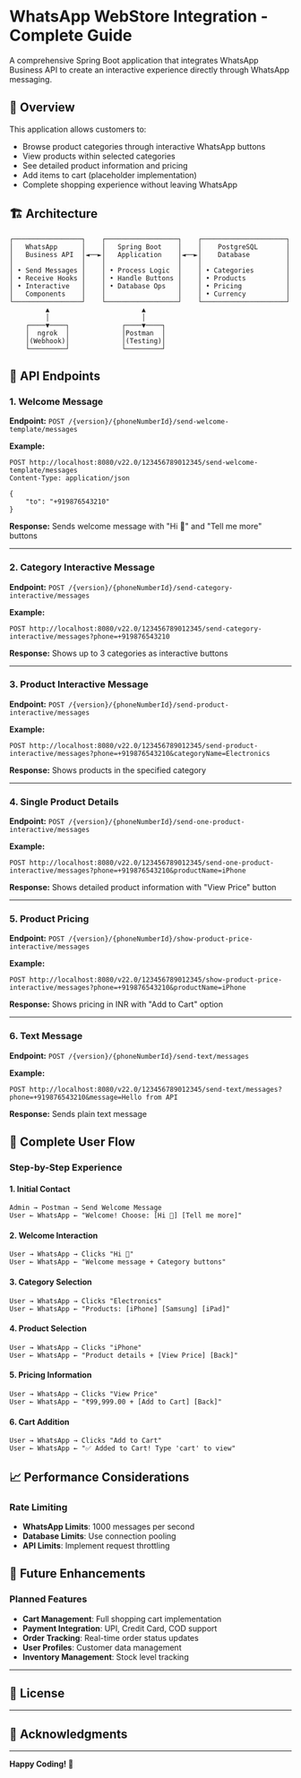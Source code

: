 # WhatsApp WebStore Integration - Complete Guide

A comprehensive Spring Boot application that integrates WhatsApp Business API to create an interactive experience directly through WhatsApp messaging.

## 🌟 Overview

This application allows customers to:
- Browse product categories through interactive WhatsApp buttons
- View products within selected categories
- See detailed product information and pricing
- Add items to cart (placeholder implementation)
- Complete shopping experience without leaving WhatsApp

## 🏗️ Architecture

```
┌─────────────────┐    ┌──────────────────┐    ┌─────────────────────┐
│   WhatsApp      │    │   Spring Boot    │    │    PostgreSQL       │
│   Business API  │◄──►│   Application    │◄──►│    Database         │
│                 │    │                  │    │                     │
│ • Send Messages │    │ • Process Logic  │    │ • Categories        │
│ • Receive Hooks │    │ • Handle Buttons │    │ • Products          │
│ • Interactive   │    │ • Database Ops   │    │ • Pricing           │
│   Components    │    │                  │    │ • Currency          │
└─────────────────┘    └──────────────────┘    └─────────────────────┘
         ▲                       ▲
         │                       │
    ┌────▼────┐             ┌────▼────┐
    │  ngrok  │             │Postman  │
    │(Webhook)│             │(Testing)│
    └─────────┘             └─────────┘
```

## 🔗 API Endpoints

### 1. Welcome Message
**Endpoint:** `POST /{version}/{phoneNumberId}/send-welcome-template/messages`

**Example:**
```
POST http://localhost:8080/v22.0/123456789012345/send-welcome-template/messages
Content-Type: application/json

{
    "to": "+919876543210"
}
```

**Response:** Sends welcome message with "Hi 👋" and "Tell me more" buttons

---

### 2. Category Interactive Message
**Endpoint:** `POST /{version}/{phoneNumberId}/send-category-interactive/messages`

**Example:**
```
POST http://localhost:8080/v22.0/123456789012345/send-category-interactive/messages?phone=+919876543210
```

**Response:** Shows up to 3 categories as interactive buttons

---

### 3. Product Interactive Message
**Endpoint:** `POST /{version}/{phoneNumberId}/send-product-interactive/messages`

**Example:**
```
POST http://localhost:8080/v22.0/123456789012345/send-product-interactive/messages?phone=+919876543210&categoryName=Electronics
```

**Response:** Shows products in the specified category

---

### 4. Single Product Details
**Endpoint:** `POST /{version}/{phoneNumberId}/send-one-product-interactive/messages`

**Example:**
```
POST http://localhost:8080/v22.0/123456789012345/send-one-product-interactive/messages?phone=+919876543210&productName=iPhone
```

**Response:** Shows detailed product information with "View Price" button

---

### 5. Product Pricing
**Endpoint:** `POST /{version}/{phoneNumberId}/show-product-price-interactive/messages`

**Example:**
```
POST http://localhost:8080/v22.0/123456789012345/show-product-price-interactive/messages?phone=+919876543210&productName=iPhone
```

**Response:** Shows pricing in INR with "Add to Cart" option

---

### 6. Text Message
**Endpoint:** `POST /{version}/{phoneNumberId}/send-text/messages`

**Example:**
```
POST http://localhost:8080/v22.0/123456789012345/send-text/messages?phone=+919876543210&message=Hello from API
```

**Response:** Sends plain text message

## 🎯 Complete User Flow

### Step-by-Step Experience

#### 1. **Initial Contact**
```
Admin → Postman → Send Welcome Message
User ← WhatsApp ← "Welcome! Choose: [Hi 👋] [Tell me more]"
```

#### 2. **Welcome Interaction**
```
User → WhatsApp → Clicks "Hi 👋"
User ← WhatsApp ← "Welcome message + Category buttons"
```

#### 3. **Category Selection**
```
User → WhatsApp → Clicks "Electronics"
User ← WhatsApp ← "Products: [iPhone] [Samsung] [iPad]"
```

#### 4. **Product Selection**
```
User → WhatsApp → Clicks "iPhone"
User ← WhatsApp ← "Product details + [View Price] [Back]"
```

#### 5. **Pricing Information**
```
User → WhatsApp → Clicks "View Price"
User ← WhatsApp ← "₹99,999.00 + [Add to Cart] [Back]"
```

#### 6. **Cart Addition**
```
User → WhatsApp → Clicks "Add to Cart"
User ← WhatsApp ← "✅ Added to Cart! Type 'cart' to view"
```

## 📈 Performance Considerations
### Rate Limiting
- **WhatsApp Limits**: 1000 messages per second
- **Database Limits**: Use connection pooling
- **API Limits**: Implement request throttling

## 🎯 Future Enhancements

### Planned Features
- **Cart Management**: Full shopping cart implementation
- **Payment Integration**: UPI, Credit Card, COD support
- **Order Tracking**: Real-time order status updates
- **User Profiles**: Customer data management
- **Inventory Management**: Stock level tracking

---

## 📝 License

---

## 🙏 Acknowledgments

---

**Happy Coding! 🚀**
